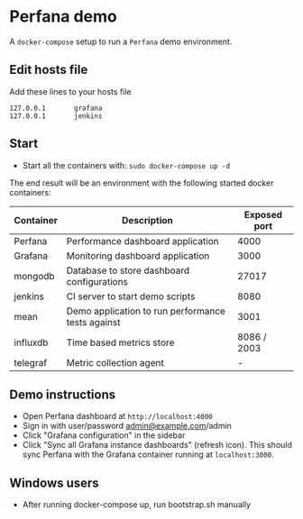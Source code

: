 # Perfana demo

A `docker-compose` setup to run a `Perfana` demo environment.

## Edit hosts file  

Add these lines to your hosts file

```
127.0.0.1       grafana
127.0.0.1       jenkins
```

## Start

* Start all the containers with: `sudo docker-compose up -d`

The end result will be an environment with the following started docker containers:

| Container  	| Description                                            	| Exposed port|
|------------	|--------------------------------------------------------	|-------	|
| Perfana 	  | Performance dashboard application                      	| 4000    	|
| Grafana 	  | Monitoring dashboard application                      	| 3000    	|
| mongodb    	| Database to store dashboard configurations           		 | 27017 	|
| jenkins    	| CI server to start demo scripts     	                   | 8080  	|
| mean       	| Demo application to run performance tests against 	     | 3001  	|
| influxdb      | Time based metrics store                          	| 8086 / 2003      |
| telegraf    	|    Metric collection agent 	| -   |


## Demo instructions
* Open Perfana dashboard at ```http://localhost:4000```
* Sign in with user/password admin@example.com/admin
* Click "Grafana configuration" in the sidebar
* Click  "Sync all Grafana instance dashboards" (refresh icon). This should sync Perfana with the Grafana container running at ```localhost:3000```. 


## Windows users 
* After running docker-compose up, run bootstrap.sh manually